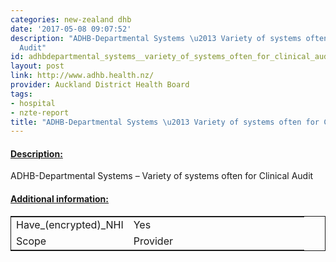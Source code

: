 ```yaml
---
categories: new-zealand dhb
date: '2017-05-08 09:07:52'
description: "ADHB-Departmental Systems \u2013 Variety of systems often for Clinical
  Audit"
id: adhbdepartmental_systems__variety_of_systems_often_for_clinical_audit
layout: post
link: http://www.adhb.health.nz/
provider: Auckland District Health Board
tags:
- hospital
- nzte-report
title: "ADHB-Departmental Systems \u2013 Variety of systems often for Clinical Audit"
---
```



 <h4> <u>Description:</u> </h4>
ADHB-Departmental Systems – Variety of systems often for Clinical Audit
 <h4> <u>Additional information:</u> </h4>
 <table style="border: 1px solid">
 <tr> <td width="40%">Have_(encrypted)_NHI</td> <td>Yes</td> </tr>
 <tr> <td width="40%">Scope</td> <td>Provider</td> </tr>
 </table>